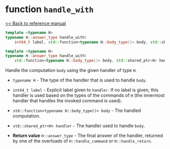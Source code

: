 # function `handle_with`

[<< Back to reference manual](refman.md)

```cpp
template <typename H>
typename H::answer_type handle_with(
    int64_t label, std::function<typename H::body_type()> body, std::shared_ptr<H> handler);

template <typename H>
typename H::answer_type handle_with(
    std::function<typename H::body_type()> body, std::shared_ptr<H> handler);
```

Handle the computation `body` using the given handler of type `H`.

- `typename H` - The type of the handler that is used to handle `body`.

- `int64_t label` - Explicit label given to `handler`. If no label is given, this handler is used based on the types of the commands of `H` (the innermost handler that handles the invoked command is used).

- `std::function<typename H::body_type()> body` - The handled computation.

- `std::shared_ptr<H> handler` - The handler used to handle `body`.

- **Return value** `H::answer_type` - The final answer of the handler, returned by one of the overloads of `H::handle_command` or `H::handle_return`.
